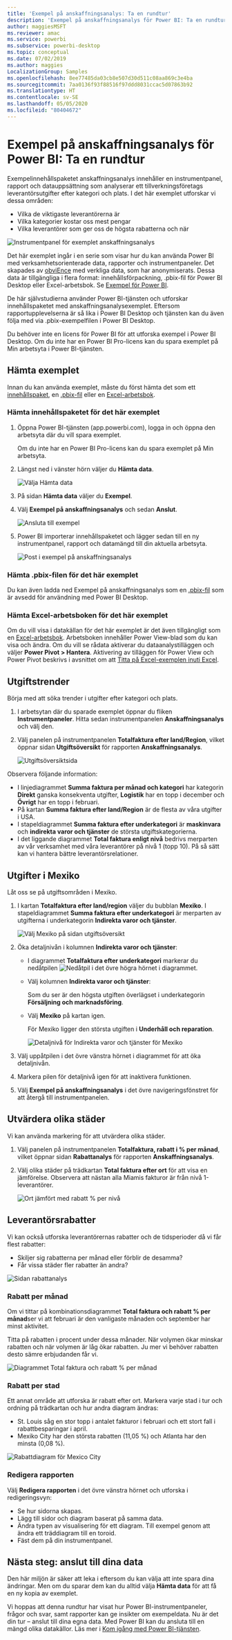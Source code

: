 ```yaml
---
title: 'Exempel på anskaffningsanalys: Ta en rundtur'
description: 'Exempel på anskaffningsanalys för Power BI: Ta en rundtur'
author: maggiesMSFT
ms.reviewer: amac
ms.service: powerbi
ms.subservice: powerbi-desktop
ms.topic: conceptual
ms.date: 07/02/2019
ms.author: maggies
LocalizationGroup: Samples
ms.openlocfilehash: 8ee77485da03cb8e507d30d511c08aa869c3e4ba
ms.sourcegitcommit: 7aa0136f93f88516f97ddd8031ccac5d07863b92
ms.translationtype: HT
ms.contentlocale: sv-SE
ms.lasthandoff: 05/05/2020
ms.locfileid: "80404672"
---
```

# <a name="procurement-analysis-sample-for-power-bi-take-a-tour"></a>Exempel på anskaffningsanalys för Power BI: Ta en rundtur

Exempelinnehållspaketet anskaffningsanalys innehåller en instrumentpanel, rapport och datauppsättning som analyserar ett tillverkningsföretags leverantörsutgifter efter kategori och plats. I det här exemplet utforskar vi dessa områden:

* Vilka de viktigaste leverantörerna är
* Vilka kategorier kostar oss mest pengar
* Vilka leverantörer som ger oss de högsta rabatterna och när

![Instrumentpanel för exemplet anskaffningsanalys](media/sample-procurement/procurement1.png)

Det här exemplet ingår i en serie som visar hur du kan använda Power BI med verksamhetsorienterade data, rapporter och instrumentpaneler. Det skapades av [obviEnce](http://www.obvience.com/) med verkliga data, som har anonymiserats. Dessa data är tillgängliga i flera format: innehållsförpackning, .pbix-fil för Power BI Desktop eller Excel-arbetsbok. Se [Exempel för Power BI](sample-datasets.md). 

De här självstudierna använder Power BI-tjänsten och utforskar innehållspaketet med anskaffningsanalysexemplet. Eftersom rapportupplevelserna är så lika i Power BI Desktop och tjänsten kan du även följa med via .pbix-exempelfilen i Power BI Desktop. 

Du behöver inte en licens för Power BI för att utforska exempel i Power BI Desktop. Om du inte har en Power BI Pro-licens kan du spara exemplet på Min arbetsyta i Power BI-tjänsten. 

## <a name="get-the-sample"></a>Hämta exemplet

Innan du kan använda exemplet, måste du först hämta det som ett [innehållspaket](#get-the-content-pack-for-this-sample), en [.pbix-fil](#get-the-pbix-file-for-this-sample) eller en [Excel-arbetsbok](#get-the-excel-workbook-for-this-sample).

### <a name="get-the-content-pack-for-this-sample"></a>Hämta innehållspaketet för det här exemplet

1. Öppna Power BI-tjänsten (app.powerbi.com), logga in och öppna den arbetsyta där du vill spara exemplet. 

    Om du inte har en Power BI Pro-licens kan du spara exemplet på Min arbetsyta.

2. Längst ned i vänster hörn väljer du **Hämta data**.

    ![Välja Hämta data](media/sample-datasets/power-bi-get-data.png)
3. På sidan **Hämta data** väljer du **Exempel**.

4. Välj **Exempel på anskaffningsanalys** och sedan **Anslut**.  
  
   ![Ansluta till exempel](media/sample-procurement/procurement1a.png)
   
5. Power BI importerar innehållspaketet och lägger sedan till en ny instrumentpanel, rapport och datamängd till din aktuella arbetsyta.
   
   ![Post i exempel på anskaffningsanalys](media/sample-procurement/procurement-entry.png)
  
### <a name="get-the-pbix-file-for-this-sample"></a>Hämta .pbix-filen för det här exemplet

Du kan även ladda ned Exempel på anskaffningsanalys som en [.pbix-fil](https://download.microsoft.com/download/D/5/3/D5390069-F723-413B-8D27-5888500516EB/Procurement%20Analysis%20Sample%20PBIX.pbix) som är avsedd för användning med Power BI Desktop. 

### <a name="get-the-excel-workbook-for-this-sample"></a>Hämta Excel-arbetsboken för det här exemplet

Om du vill visa i datakällan för det här exemplet är det även tillgängligt som en [Excel-arbetsbok](https://go.microsoft.com/fwlink/?LinkId=529784). Arbetsboken innehåller Power View-blad som du kan visa och ändra. Om du vill se rådata aktiverar du dataanalystilläggen och väljer **Power Pivot > Hantera**. Aktivering av tilläggen för Power View och Power Pivot beskrivs i avsnittet om att [Titta på Excel-exemplen inuti Excel](sample-datasets.md#explore-excel-samples-inside-excel).


## <a name="spending-trends"></a>Utgiftstrender
Börja med att söka trender i utgifter efter kategori och plats.  

1. I arbetsytan där du sparade exemplet öppnar du fliken **Instrumentpaneler**. Hitta sedan instrumentpanelen **Anskaffningsanalys** och välj den. 
2. Välj panelen på instrumentpanelen **Totalfaktura efter land/Region**, vilket öppnar sidan **Utgiftsöversikt** för rapporten **Anskaffningsanalys**.

    ![Utgiftsöversiktsida](media/sample-procurement/procurement2.png)

Observera följande information:

* I linjediagrammet **Summa faktura per månad och kategori** har kategorin **Direkt** ganska konsekventa utgifter, **Logistik** har en topp i december och  **Övrigt** har en topp i februari.
* På kartan **Summa faktura efter land/Region** är de flesta av våra utgifter i USA.
* I stapeldiagrammet **Summa faktura efter underkategori** är **maskinvara** och **indirekta varor och tjänster** de största utgiftskategorierna.
* I det liggande diagrammet **Total faktura enligt nivå** bedrivs merparten av vår verksamhet med våra leverantörer på nivå 1 (topp 10). På så sätt kan vi hantera bättre leverantörsrelationer.

## <a name="spending-in-mexico"></a>Utgifter i Mexiko
Låt oss se på utgiftsområden i Mexiko.

1. I kartan **Totalfaktura efter land/region** väljer du bubblan **Mexiko**. I stapeldiagrammet **Summa faktura efter underkategori** är merparten av utgifterna i underkategorin **Indirekta varor och tjänster**.

   ![Välj Mexiko på sidan utgiftsöversikt](media/sample-procurement/pbi_procsample_spendmexico.png)
2. Öka detaljnivån i kolumnen **Indirekta varor och tjänster**:

   * I diagrammet **Totalfaktura efter underkategori** markerar du nedåtpilen ![Nedåtpil](media/sample-procurement/pbi_drilldown_icon.png) i det övre högra hörnet i diagrammet.
   * Välj kolumnen **Indirekta varor och tjänster**:

      Som du ser är den högsta utgiften överlägset i underkategorin **Försäljning och marknadsföring**.
   * Välj **Mexiko** på kartan igen.

      För Mexiko ligger den största utgiften i **Underhåll och reparation**.

      ![Detaljnivå för Indirekta varor och tjänster för Mexiko](media/sample-procurement/pbi_procsample_drill_mexico.png)
3. Välj uppåtpilen i det övre vänstra hörnet i diagrammet för att öka detaljnivån.
4. Markera pilen för detaljnivå igen för att inaktivera funktionen.  
5. Välj **Exempel på anskaffningsanalys** i det övre navigeringsfönstret för att återgå till instrumentpanelen.

## <a name="evaluate-different-cities"></a>Utvärdera olika städer
Vi kan använda markering för att utvärdera olika städer.

1. Välj panelen på instrumentpanelen **Totalfaktura, rabatt i % per månad**, vilket öppnar sidan **Rabattanalys** för rapporten **Anskaffningsanalys**.
2. Välj olika städer på trädkartan **Total faktura efter ort** för att visa en jämförelse. Observera att nästan alla Miamis fakturor är från nivå 1-leverantörer.

   ![Ort jämfört med rabatt % per nivå](media/sample-procurement/pbi_procsample_miamitreemap2.png)

## <a name="vendor-discounts"></a>Leverantörsrabatter
Vi kan också utforska leverantörernas rabatter och de tidsperioder då vi får flest rabatter:
* Skiljer sig rabatterna per månad eller förblir de desamma?
* Får vissa städer fler rabatter än andra?

![Sidan rabattanalys](media/sample-procurement/procurement4.png)

### <a name="discount-by-month"></a>Rabatt per månad
Om vi tittar på kombinationsdiagrammet **Total faktura och rabatt % per månad**ser vi att februari är den vanligaste månaden och september har minst aktivitet. 

Titta på rabatten i procent under dessa månader. När volymen ökar minskar rabatten och när volymen är låg ökar rabatten. Ju mer vi behöver rabatten desto sämre erbjudanden får vi.

![Diagrammet Total faktura och rabatt % per månad](media/sample-procurement/procurement5.png)

### <a name="discount-by-city"></a>Rabatt per stad
Ett annat område att utforska är rabatt efter ort. Markera varje stad i tur och ordning på trädkartan och hur andra diagram ändras:

* St. Louis såg en stor topp i antalet fakturor i februari och ett stort fall i rabattbesparingar i april.
* Mexiko City har den största rabatten (11,05 %) och Atlanta har den minsta (0,08 %).

![Rabattdiagram för Mexico City](media/sample-procurement/procurement6.png)

### <a name="edit-the-report"></a>Redigera rapporten
Välj **Redigera rapporten** i det övre vänstra hörnet och utforska i redigeringsvyn:

* Se hur sidorna skapas.
* Lägg till sidor och diagram baserat på samma data.
* Ändra typen av visualisering för ett diagram. Till exempel genom att ändra ett träddiagram till en toroid.
* Fäst dem på din instrumentpanel.

## <a name="next-steps-connect-to-your-data"></a>Nästa steg: anslut till dina data
Den här miljön är säker att leka i eftersom du kan välja att inte spara dina ändringar. Men om du sparar dem kan du alltid välja **Hämta data** för att få en ny kopia av exemplet.

Vi hoppas att denna rundtur har visat hur Power BI-instrumentpaneler, frågor och svar, samt rapporter kan ge insikter om exempeldata. Nu är det din tur – anslut till dina egna data. Med Power BI kan du ansluta till en mängd olika datakällor. Läs mer i [Kom igång med Power BI-tjänsten](service-get-started.md).

